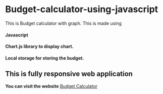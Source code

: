 # Budget-calculator-using-javascript
This is Budget calculator with graph. 
This is made using 
#### **Javascript**
#### **Chart.js** library to display chart.
#### **Local storage** for storing the budget. 

## This is fully responsive web application

**You can visit the website** [Budget Calculator](https://yashbrid03.github.io/Budget-calculator-using-javascript/)
